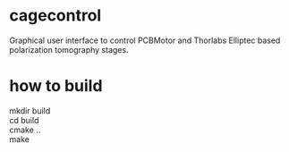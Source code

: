 # cagecontrol
Graphical user interface to control PCBMotor and Thorlabs Elliptec based polarization tomography stages.

# how to build
mkdir build  
cd build  
cmake ..  
make  
